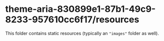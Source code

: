 # theme-aria-830899e1-87b1-49c9-8233-957610cc6f17/resources

This folder contains static resources (typically an `"images"` folder as well).
